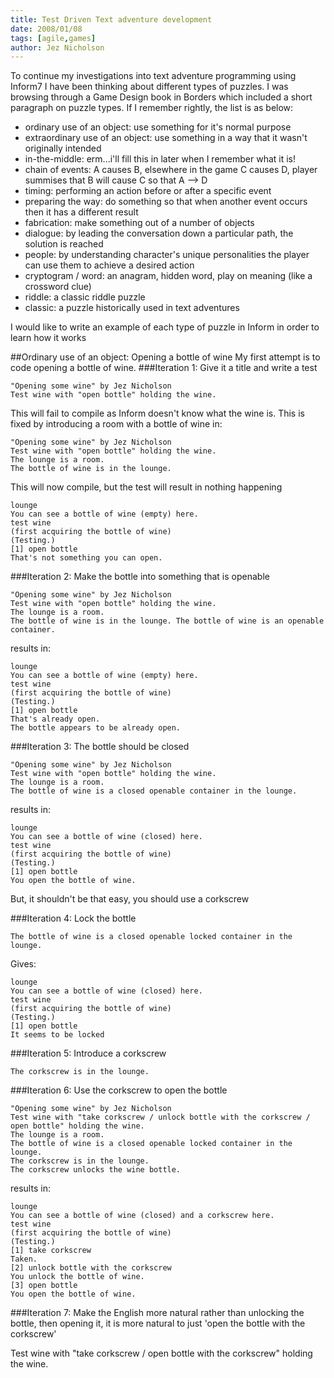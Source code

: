 ```yaml
---
title: Test Driven Text adventure development
date: 2008/01/08
tags: [agile,games]
author: Jez Nicholson
---
```

To continue my investigations into text adventure programming using Inform7 I have been thinking about different types of puzzles. I was browsing through a Game Design book in Borders which included a short paragraph on puzzle types. If I remember rightly, the list is as below:

* ordinary use of an object: use something for it's normal purpose
* extraordinary use of an object: use something in a way that it wasn't originally intended
* in-the-middle: erm...i'll fill this in later when I remember what it is!
* chain of events: A causes B, elsewhere in the game C causes D, player summises that B will cause C so that A --> D
* timing: performing an action before or after a specific event
* preparing the way: do something so that when another event occurs then it has a different result
* fabrication: make something out of a number of objects
* dialogue: by leading the conversation down a particular path, the solution is reached
* people: by understanding character's unique personalities the player can use them to achieve a desired action
* cryptogram / word: an anagram, hidden word, play on meaning (like a crossword clue)
* riddle: a classic riddle puzzle
* classic: a puzzle historically used in text adventures

I would like to write an example of each type of puzzle in Inform in order to learn how it works

##Ordinary use of an object: Opening a bottle of wine
My first attempt is to code opening a bottle of wine.
###Iteration 1: Give it a title and write a test

    "Opening some wine" by Jez Nicholson
    Test wine with "open bottle" holding the wine.

This will fail to compile as Inform doesn't know what the wine is. This is fixed by introducing a room with a bottle of wine in:

    "Opening some wine" by Jez Nicholson
    Test wine with "open bottle" holding the wine.
    The lounge is a room.
    The bottle of wine is in the lounge.

This will now compile, but the test will result in nothing happening

    lounge
    You can see a bottle of wine (empty) here.
    test wine
    (first acquiring the bottle of wine)
    (Testing.)
    [1] open bottle
    That's not something you can open.

###Iteration 2: Make the bottle into something that is openable

    "Opening some wine" by Jez Nicholson
    Test wine with "open bottle" holding the wine.
    The lounge is a room.
    The bottle of wine is in the lounge. The bottle of wine is an openable container.

results in:

    lounge
    You can see a bottle of wine (empty) here.
    test wine
    (first acquiring the bottle of wine)
    (Testing.)
    [1] open bottle
    That's already open.
    The bottle appears to be already open.

###Iteration 3: The bottle should be closed

    "Opening some wine" by Jez Nicholson
    Test wine with "open bottle" holding the wine.
    The lounge is a room.
    The bottle of wine is a closed openable container in the lounge.

results in:

    lounge
    You can see a bottle of wine (closed) here.
    test wine
    (first acquiring the bottle of wine)
    (Testing.)
    [1] open bottle
    You open the bottle of wine.

But, it shouldn't be that easy, you should use a corkscrew

###Iteration 4: Lock the bottle

    The bottle of wine is a closed openable locked container in the lounge.

Gives:

    lounge
    You can see a bottle of wine (closed) here.
    test wine
    (first acquiring the bottle of wine)
    (Testing.)
    [1] open bottle
    It seems to be locked

###Iteration 5: Introduce a corkscrew

    The corkscrew is in the lounge.

###Iteration 6: Use the corkscrew to open the bottle

    "Opening some wine" by Jez Nicholson
    Test wine with "take corkscrew / unlock bottle with the corkscrew / open bottle" holding the wine.
    The lounge is a room.
    The bottle of wine is a closed openable locked container in the lounge.
    The corkscrew is in the lounge.
    The corkscrew unlocks the wine bottle.

results in:

    lounge
    You can see a bottle of wine (closed) and a corkscrew here.
    test wine
    (first acquiring the bottle of wine)
    (Testing.)
    [1] take corkscrew
    Taken.
    [2] unlock bottle with the corkscrew
    You unlock the bottle of wine.
    [3] open bottle
    You open the bottle of wine.

###Iteration 7: Make the English more natural
rather than unlocking the bottle, then opening it, it is more natural to just 'open the bottle with the corkscrew'

Test wine with "take corkscrew / open bottle with the corkscrew" holding the wine.